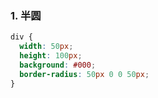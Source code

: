 ### 1. 半圆
```css
div {
  width: 50px;
  height: 100px;
  background: #000;
  border-radius: 50px 0 0 50px;
}
```
